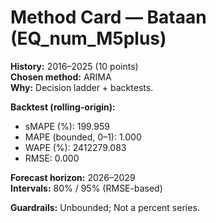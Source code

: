 # Method Card — Bataan (EQ_num_M5plus)

**History:** 2016–2025 (10 points)  
**Chosen method:** ARIMA  
**Why:** Decision ladder + backtests.

**Backtest (rolling-origin):**
- sMAPE (%): 199.959
- MAPE (bounded, 0–1): 1.000
- WAPE (%): 2412279.083
- RMSE: 0.000

**Forecast horizon:** 2026–2029  
**Intervals:** 80% / 95% (RMSE-based)

**Guardrails:** Unbounded; Not a percent series.

